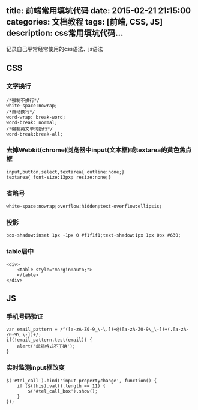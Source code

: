 title: 前端常用填坑代码
date: 2015-02-21 21:15:00
categories: 文档教程
tags: [前端, CSS, JS]
description: css常用填坑代码...
---

记录自己平常经常使用的css语法、js语法

<!--more-->

## CSS

### 文字换行
```
/*强制不换行*/
white-space:nowrap;
/*自动换行*/
word-wrap: break-word;
word-break: normal;
/*强制英文单词断行*/
word-break:break-all;
```

### 去掉Webkit(chrome)浏览器中input(文本框)或textarea的黄色焦点框
```
input,button,select,textarea{ outline:none;}
textarea{ font-size:13px; resize:none;}
```

### 省略号
```
white-space:nowrap;overflow:hidden;text-overflow:ellipsis;
```

### 投影
```
box-shadow:inset 1px -1px 0 #f1f1f1;text-shadow:1px 1px 0px #630;
```

### table居中
```
<div>
    <table style="margin:auto;">
    </table>
</div>
```

## JS

### 手机号码验证
```
var email_pattern = /^([a-zA-Z0-9_\-\.])+@([a-zA-Z0-9\_\-])+(.[a-zA-Z0-9\_\-])+/;
if(!email_pattern.test(email)) {
    alert('邮箱格式不正确');
}
```

### 实时监测input框改变
```
$('#tel_call').bind('input propertychange', function() {
    if ($(this).val().length == 11) {
        $('#tel_call_box').show();
    }
});
```